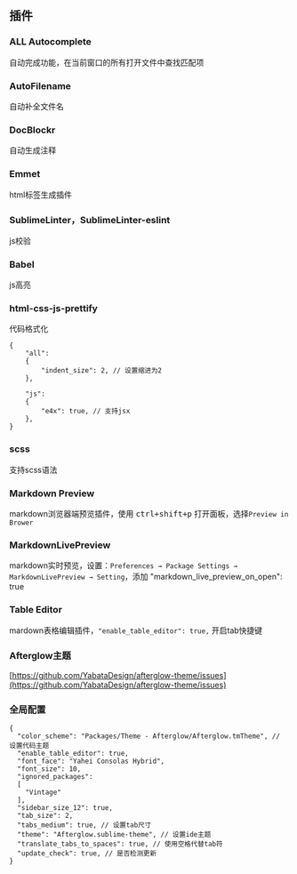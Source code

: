 ## 插件

### ALL Autocomplete
自动完成功能，在当前窗口的所有打开文件中查找匹配项

### AutoFilename
自动补全文件名

### DocBlockr
自动生成注释


### Emmet
html标签生成插件

### SublimeLinter，SublimeLinter-eslint
js校验

### Babel
js高亮

### html-css-js-prettify
代码格式化
```
{
    "all":
    {
        "indent_size": 2, // 设置缩进为2
    },

    "js":
    {
        "e4x": true, // 支持jsx
    },
}
```


### scss
支持scss语法



### Markdown Preview
markdown浏览器端预览插件，使用 <kbd>ctrl+shift+p</kbd> 打开面板，选择`Preview in Brower`


### MarkdownLivePreview
markdown实时预览，设置：`Preferences → Package Settings → MarkdownLivePreview → Setting`，添加 "markdown_live_preview_on_open": true


### Table Editor
mardown表格编辑插件，`"enable_table_editor": true,` 开启tab快捷键


### Afterglow主题
[https://github.com/YabataDesign/afterglow-theme/issues](https://github.com/YabataDesign/afterglow-theme/issues)


### 全局配置
```
{
  "color_scheme": "Packages/Theme - Afterglow/Afterglow.tmTheme", // 设置代码主题
  "enable_table_editor": true,
  "font_face": "Yahei Consolas Hybrid",
  "font_size": 10,
  "ignored_packages":
  [
    "Vintage"
  ],
  "sidebar_size_12": true,
  "tab_size": 2,
  "tabs_medium": true, // 设置tab尺寸
  "theme": "Afterglow.sublime-theme", // 设置ide主题
  "translate_tabs_to_spaces": true, // 使用空格代替tab符
  "update_check": true, // 是否检测更新
}

```
